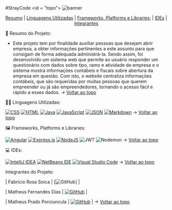 #StrayCode
<id = "topo">
![banner](https://www.acemetrix.com/wp-content/uploads/2015/08/black-banner-vector21.png)
<p align="center">
    <a href="#resumo">Resumo</a>  |  
    <a href="#linguagensUtilizadas">Linguagens Utilizadas</a>  |  
    <a href="#frameworks">Frameworks, Platforms e Libraries:</a>  |  
    <a href="#ides">IDEs</a>  |  
    <a href="#integrantes">Integrantes</a>
</p>
📝 Resumo do Projeto:

- Este projeto tem por finalidade auxiliar pessoas que desejam abrir empresa, a obter informações pertinentes a este assunto para que consigam de forma adequada administrá-la. Sendo assim, foi desenvolvido um sistema web que permite ao usuário responder um questionário com dados sobre tipo, ramo e atividade de empresa e o sistema mostra informações contábeis e fiscais sobre abertura da empresa em questão. Com isto, o website centraliza informações contábeis, que são requeridas por muitas pessoas que querem empreender ou já são empreendedores, tornando o acesso fácil e rápido a esses dados.
→ [Voltar ao topo](#topo)

🧑‍💻 Linguagens Utilizadas:

[![CSS](https://img.shields.io/badge/CSS-1572B6?logo=css3&logoColor=fff)](#) [![HTML](https://img.shields.io/badge/HTML-%23E34F26.svg?logo=html5&logoColor=white)](#) [![Java](https://img.shields.io/badge/Java-%23ED8B00.svg?logo=openjdk&logoColor=white)](#) [![JavaScript](https://img.shields.io/badge/JavaScript-F7DF1E?logo=javascript&logoColor=000)](#) [![JSON](https://img.shields.io/badge/JSON-000?logo=json&logoColor=fff)](#) [![Markdown](https://img.shields.io/badge/Markdown-%23000000.svg?logo=markdown&logoColor=white)](#)
→ [Voltar ao topo](#topo)
  

🖼️ Frameworks, Platforms e Libraries:

[![Angular](https://img.shields.io/badge/Angular-%23DD0031.svg?logo=angular&logoColor=white)](#) [![Express.js](https://img.shields.io/badge/Express.js-%23404d59.svg?logo=express&logoColor=%2361DAFB)](#) [![NodeJS](https://img.shields.io/badge/Node.js-6DA55F?logo=node.js&logoColor=white)](#) ![JWT](https://img.shields.io/badge/JWT-black?style=for-the-badge&logo=JSON%20web%20tokens) ![Nodemon](https://img.shields.io/badge/NODEMON-%23323330.svg?style=for-the-badge&logo=nodemon&logoColor=%BBDEAD)
→ [Voltar ao topo](#topo)

💻 IDEs:

[![IntelliJ IDEA](https://img.shields.io/badge/IntelliJIDEA-000000.svg?logo=intellij-idea&logoColor=white)](#) [![NetBeans IDE](https://img.shields.io/badge/NetBeans%20IDE-1B6AC6.svg?logo=apache-netbeans-ide&logoColor=white)](#) [![Visual Studio Code](https://custom-icon-badges.demolab.com/badge/Visual%20Studio%20Code-0078d7.svg?logo=vsc&logoColor=white)](#)
→ [Voltar ao topo](#topo)
  

Integrantes do Projeto:

| Fabricio Rosa Soica | [![GitHub](https://img.shields.io/badge/GitHub-%23121011.svg?logo=github&logoColor=white)] |

| Matheus Fernandes Dias | [![GitHub](https://img.shields.io/badge/GitHub-%23121011.svg?logo=github&logoColor=white)](https://github.com/Mattdias312) |

| Matheus Prado Porciuncula | [![GitHub](https://img.shields.io/badge/GitHub-%23121011.svg?logo=github&logoColor=white)](https://github.com/mdoisp) |
→ [Voltar ao topo](#topo)
